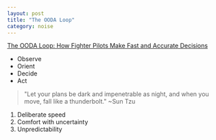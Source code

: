 ```yaml
---
layout: post
title: "The OODA Loop"
category: noise
---
```


[The OODA Loop: How Fighter Pilots Make Fast and Accurate Decisions](https://fs.blog/2021/03/ooda-loop/)

* Observe
* Orient
* Decide
* Act

> "Let your plans be dark and impenetrable as night, and when you move, fall like a thunderbolt." ~Sun Tzu

1. Deliberate speed
2. Comfort with uncertainty
3. Unpredictability